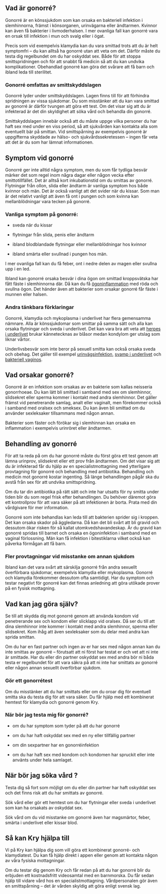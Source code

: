 Vad är gonorré?
---------------

Gonorré är en könssjukdom som kan orsaka en bakteriell infektion i slemhinnorna, främst i könsorganen, urinvägarna eller ändtarmen. Kvinnor kan även få bakterier i livmoderhalsen. I mer ovanliga fall kan gonorré vara en orsak till infektion i mun och svalg eller i ögat.

Precis som vid exempelvis klamydia kan du vara smittad trots att du är helt symptomfri – du kan alltså ha gonorré utan att veta om det. Därför måste du testa dig regelbundet om du har oskyddat sex. Både för att stoppa smittspridningen och för att snabbt få medicin så att du kan undvika komplikationer. Obehandlad gonorré kan göra det svårare att få barn och ibland leda till sterilitet.

### Gonorré omfattas av smittskyddslagen

Gonorré lyder under smittskyddslagen. Lagen finns till för att förhindra spridningen av vissa sjukdomar. Du som misstänker att du kan vara smittad av gonorré är därför tvungen att göra ett test. Om det visar sig att du är infekterad är det din skyldighet att söka vård och behandla din gonorré.

Smittskyddslagen innebär också att du måste uppge vilka personer du har haft sex med under en viss period, så att sjukvården kan kontakta alla som eventuellt bär på smittan. Vid smittspårning av exempelvis gonorré är uppgifterna skyddade av hälso- och sjukvårdssekretessen – ingen får veta att det är du som har lämnat informationen.

Symptom vid gonorré
-------------------

Gonorré ger inte alltid några symptom, men du som får tydliga besvär märker det som regel inom några dagar eller någon vecka efter smittotillfället. Det är alltså kort inkubationstid om du smittas av gonorré. Flytningar från ollon, slida eller ändtarm är vanliga symptom hos både kvinnor och män. Det är också vanligt att det svider när du kissar. Som man är det relativt vanligt att även få ont i pungen och som kvinna kan mellanblödningar vara tecken på gonorré.

### Vanliga symptom på gonorré:

*   sveda när du kissar
    
*   flytningar från slida, penis eller ändtarm
    
*   ibland blodblandade flytningar eller mellanblödningar hos kvinnor
    
*   ibland smärta eller svullnad i pungen hos män.
    

I mer ovanliga fall kan du få feber, ont i nedre delen av magen eller svullna upp i en led.

Ibland kan gonorré orsaka besvär i dina ögon om smittad kroppsvätska har fått fäste i slemhinnorna där. Då kan du få [ögoninflammation](https://www.kry.se/fakta/ogonsjukdomar/ogoninflammation/ "ogoninflammation") med röda och svullna ögon. Det händer även att bakterier som orsakar gonorré får fäste i munnen eller halsen.

### Andra tänkbara förklaringar

Gonorré, klamydia och mykoplasma i underlivet har flera gemensamma nämnare. Alla är könssjukdomar som smittar på samma sätt och alla kan orsaka flytningar och sveda i underlivet. Det kan vara bra att veta att [herpes i underlivet](https://www.kry.se/fakta/konssjukdomar/herpes-i-underlivet/ "herpes-i-underlivet") brukar kännetecknas av blåsor medan kondylom ger utslag som liknar vårtor.

Underlivsbesvär som inte beror på sexuell smitta kan också orsaka sveda och obehag. Det gäller till exempel [urinvägsinfektion](https://www.kry.se/fakta/infektioner/urinvagsinfektion/ "urinvagsinfektion"), [svamp i underlivet](https://www.kry.se/fakta/gynekologi/svamp-i-underlivet/ "svamp-i-underlivet") och [bakteriell vaginos](https://www.kry.se/fakta/gynekologi/bakteriell-vaginos/ "bakteriell-vaginos").

Vad orsakar gonorré?
--------------------

Gonorré är en infektion som orsakas av en bakterie som kallas neisseria gonorrhoeae. Du kan lätt bli smittad i samband med sex om slemhinnor, slidsekret eller sperma kommer i kontakt med andra slemhinnor. Det gäller främst vid penetrerande samlag, analt eller vaginalt, men förekommer också i samband med oralsex och smeksex. Du kan även bli smittad om du använder sexleksaker tillsammans med någon annan.

Bakterier som fäster och förökar sig i slemhinnan kan orsaka en inflammation i exempelvis urinröret eller ändtarmen.

Behandling av gonorré
---------------------

För att ta reda på om du har gonorré måste du först göra ett test genom att lämna urinprov, slidsekret eller ett prov från ändtarmen. Om det visar sig att du är infekterad får du hjälp av en specialistmottagning med ytterligare provtagning för gonorré och behandling med antibiotika. Behandling och medicin mot gonorré kostar ingenting. Så länge behandlingen pågår ska du avstå från sex för att undvika smittspridning.

Om du tar din antibiotika på rätt sätt och inte har utsatts för ny smitta under tiden blir du som regel frisk efter behandlingen. Du behöver däremot göra ett kontrollprov för att vara säker på att infektionen är borta. Prata med din vårdgivare för mer information.

Gonorré som inte behandlas kan leda till att bakterien sprider sig i kroppen. Det kan orsaka skador på äggledarna. Då kan det bli svårt att bli gravid och dessutom ökar risken för så kallat utomkvedshavandeskap. Är du gravid kan gonorré spridas till barnet och orsaka en ögoninfektion i samband med en vaginal förlossning. Män kan få infektion i bitestiklarna vilket också kan påverka förmågan att få barn.

### Fler provtagningar vid misstanke om annan sjukdom

Ibland kan det vara svårt att särskilja gonorré från andra sexuellt överförbara sjukdomar, exempelvis klamydia eller mykoplasma. Gonorré och klamydia förekommer dessutom ofta samtidigt. Har du symptom och testar negativt för gonorré kan det finnas anledning att göra utökade prover på en fysisk mottagning.

Vad kan jag göra själv?
-----------------------

Se till att skydda dig mot gonorré genom att använda kondom vid penetrerande sex och kondom eller slicklapp vid oralsex. Då ser du till att dina slemhinnor inte kommer i kontakt med andra slemhinnor, sperma eller slidsekret. Kom ihåg att även sexleksaker som du delar med andra kan sprida smittan.

Om du har en fast partner och ingen av er har sex med någon annan kan du inte smittas av gonorré – förutsatt att ni först har testat er och vet att ni inte är smittade. Har du eller din partner oskyddat sex med andra bör ni båda testa er regelbundet för att vara säkra på att ni inte har smittats av gonorré eller någon annan sexuellt överförbar sjukdom.

### Gör ett gonorrétest

Om du misstänker att du har smittats eller om du oroar dig för eventuell smitta ska du testa dig för att vara säker. Du får hjälp med ett kombinerat hemtest för klamydia och gonorré genom Kry.

### När bör jag testa mig för gonorré?

*   om du har symptom som tyder på att du har gonorré
    
*   om du har haft oskyddat sex med en ny eller tillfällig partner
    
*   om din sexpartner har en gonorréinfektion
    
*   om du har haft sex med kondom och kondomen har spruckit eller inte använts under hela samlaget.
    

När bör jag söka vård ?
-----------------------

Testa dig så fort som möjligt om du eller din partner har haft oskyddat sex och det finns risk att du har smittats av gonorré.

Sök vård eller gör ett hemtest om du har flytningar eller sveda i underlivet som kan ha orsakats av oskyddat sex.

Sök vård om du vid misstanke om gonorré även har magsmärtor, feber, smärta i underlivet eller kissar blod.

Så kan Kry hjälpa till
----------------------

Vi på Kry kan hjälpa dig som vill göra ett kombinerat gonorré- och klamydiatest. Du kan få hjälp direkt i appen eller genom att kontakta någon av våra fysiska mottagningar.

Om du testar dig genom Kry och får redan på att du har gonorré blir du erbjuden ett kostnadsfritt videosamtal med en barnmorska. Du får sedan hjälp till vidare vård hos en specialistmottagning. Vårdpersonalen gör även en smittspårning – det är vården skyldig att göra enligt svensk lag.